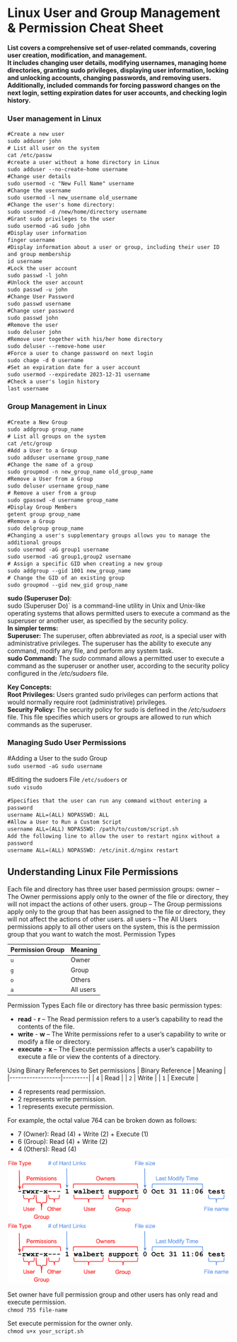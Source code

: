 # Linux User and Group Management & Permission Cheat Sheet
**List covers a comprehensive set of user-related commands, covering user creation, modification, and management.\
It includes changing user details, modifying usernames, managing home directories, granting sudo privileges, displaying user information, locking and unlocking accounts, changing passwords, and removing users.\
Additionally, included commands for forcing password changes on the next login, setting expiration dates for user accounts, and checking login history.**

### User management in Linux
```
#Create a new user
sudo adduser john
# List all user on the system
cat /etc/passw
#create a user without a home directory in Linux
sudo adduser --no-create-home username
#Change user details
sudo usermod -c "New Full Name" username
#Change the username
sudo usermod -l new_username old_username
#Change the user's home directory:
sudo usermod -d /new/home/directory username
#Grant sudo privileges to the user
sudo usermod -aG sudo john
#Display user information
finger username
#Display information about a user or group, including their user ID and group membership
id username
#Lock the user account
sudo passwd -l john
#Unlock the user account
sudo passwd -u john
#Change User Password
sudo passwd username
#Change user password
sudo passwd john
#Remove the user
sudo deluser john
#Remove user together with his/her home directory
sudo deluser --remove-home user
#Force a user to change password on next login
sudo chage -d 0 username
#Set an expiration date for a user account
sudo usermod --expiredate 2023-12-31 username
#Check a user's login history
last username
```
### Group Management in Linux
```
#Create a New Group
sudo addgroup group_name
# List all groups on the system
cat /etc/group
#Add a User to a Group
sudo adduser username group_name
#Change the name of a group
sudo groupmod -n new_group_name old_group_name
#Remove a User from a Group
sudo deluser username group_name
# Remove a user from a group
sudo gpasswd -d username group_name
#Display Group Members
getent group group_name
#Remove a Group
sudo delgroup group_name
#Changing a user's supplementary groups allows you to manage the additional groups
sudo usermod -aG group1 username
sudo usermod -aG group1,group2 username
# Assign a specific GID when creating a new group
sudo addgroup --gid 1001 new_group_name
# Change the GID of an existing group
sudo groupmod --gid new_gid group_name
```

**sudo (Superuser Do)**:\
sudo (Superuser Do)` is a command-line utility in Unix and Unix-like operating systems that allows permitted users to execute a command as the superuser or another user, as specified by the security policy.\
**In simpler terms:**\
**Superuser:** The superuser, often abbreviated as *root*, is a special user with administrative privileges. The superuser has the ability to execute any command, modify any file, and perform any system task.\
**sudo Command:** The *sudo* command allows a permitted user to execute a command as the superuser or another user, according to the security policy configured in the */etc/sudoers* file.

**Key Concepts:**\
**Root Privileges:** Users granted sudo privileges can perform actions that would normally require root (administrative) privileges.\
**Security Policy:** The security policy for sudo is defined in the */etc/sudoers* file. This file specifies which users or groups are allowed to run which commands as the superuser.

### Managing Sudo User Permissions
#Adding a User to the sudo Group\
`sudo usermod -aG sudo username`

#Editing the sudoers File
`/etc/sudoers`
or\
`sudo visudo`
```
#Specifies that the user can run any command without entering a password
username ALL=(ALL) NOPASSWD: ALL
#Allow a User to Run a Custom Script
username ALL=(ALL) NOPASSWD: /path/to/custom/script.sh
Add the following line to allow the user to restart nginx without a password
username ALL=(ALL) NOPASSWD: /etc/init.d/nginx restart
```

## Understanding Linux File Permissions
Each file and directory has three user based permission groups:
owner – The Owner permissions apply only to the owner of the file or directory, they will not impact the actions of other users.
group – The Group permissions apply only to the group that has been assigned to the file or directory, they will not affect the actions of other users.
all users – The All Users permissions apply to all other users on the system, this is the permission group that you want to watch the most.
Permission Types

| Permission Group | Meaning               |
|-------------------|-----------------------|
| `u`               | Owner                 |
| `g`               | Group                 |
| `o`               | Others                |
| `a`               | All users             |

Permission Types
Each file or directory has three basic permission types:

- **read** - **r** – The Read permission refers to a user’s capability to read the contents of the file.
- **write** - **w** – The Write permissions refer to a user’s capability to write or modify a file or directory.
- **execute** - **x** – The Execute permission affects a user’s capability to execute a file or view the contents of a directory.

Using Binary References to Set permissions
| Binary Reference | Meaning |
|------------------|---------|
| `4`              | Read    |
| `2`              | Write   |
| `1`              | Execute |

- 4 represents read permission.
- 2 represents write permission.
- 1 represents execute permission.

For example, the octal value 764 can be broken down as follows:

- 7 (Owner): Read (4) + Write (2) + Execute (1)
- 6 (Group): Read (4) + Write (2)
- 4 (Others): Read (4)

![Permission Details](/image/linux-permission-details.png)
![Permission ](/image/linux-permission-details.png)


Set owner have full permission group and other users has only read and execute permission.\
`chmod 755 file-name`

Set execute permission for the owner only.\
`chmod u+x your_script.sh`